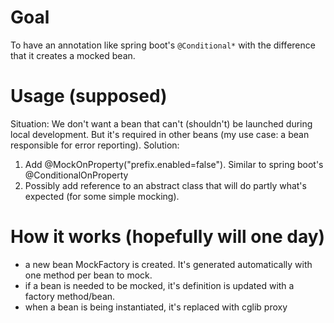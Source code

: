 # Goal

To have an annotation like spring boot's `@Conditional*` with the difference that
it creates a mocked bean.

# Usage (supposed)

Situation: We don't want a bean that can't (shouldn't) be launched during local development. But it's required in other beans (my use case: a bean responsible for error reporting).
Solution:
1. Add @MockOnProperty("prefix.enabled=false"). Similar to spring boot's @ConditionalOnProperty
2. Possibly add reference to an abstract class that will do partly what's expected (for some simple mocking).

# How it works (hopefully will one day)

* a new bean MockFactory is created. It's generated automatically with one method per bean to mock.
* if a bean is needed to be mocked, it's definition is updated with a factory method/bean.
* when a bean is being instantiated, it's replaced with cglib proxy
